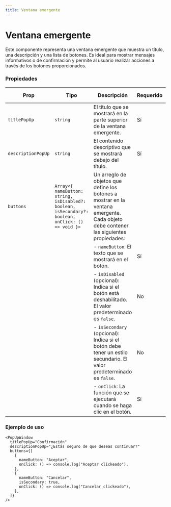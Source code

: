 ```yaml
---
title: Ventana emergente
---
```


# Ventana emergente

Este componente representa una ventana emergente que muestra un título, una descripción y una lista de botones. Es ideal para mostrar mensajes informativos o de confirmación y permite al usuario realizar acciones a través de los botones proporcionados.

### Propiedades

| Prop               | Tipo                                                                                              | Descripción                                                                                                                           | Requerido | Valor Predeterminado |
| ------------------ | ------------------------------------------------------------------------------------------------- | ------------------------------------------------------------------------------------------------------------------------------------- | --------- | -------------------- |
| `titlePopUp`       | `string`                                                                                          | El título que se mostrará en la parte superior de la ventana emergente.                                                               | Sí        | N/A                  |
| `descriptionPopUp` | `string`                                                                                          | El contenido descriptivo que se mostrará debajo del título.                                                                           | Sí        | N/A                  |
| `buttons`          | `Array<{ nameButton: string, isDisabled?: boolean, isSecondary?: boolean, onClick: () => void }>` | Un arreglo de objetos que define los botones a mostrar en la ventana emergente. Cada objeto debe contener las siguientes propiedades: |
|                    |                                                                                                   | - `nameButton`: El texto que se mostrará en el botón.                                                                                 | Sí        | N/A                  |
|                    |                                                                                                   | - `isDisabled` (opcional): Indica si el botón está deshabilitado. El valor predeterminado es `false`.                                 | No        | `false`              |
|                    |                                                                                                   | - `isSecondary` (opcional): Indica si el botón debe tener un estilo secundario. El valor predeterminado es `false`.                   | No        | `false`              |
|                    |                                                                                                   | - `onClick`: La función que se ejecutará cuando se haga clic en el botón.                                                             | Sí        | N/A                  |

### Ejemplo de uso

```tsx
<PopUpWindow
  titlePopUp="Confirmación"
  descriptionPopUp="¿Estás seguro de que deseas continuar?"
  buttons={[
    {
      nameButton: "Aceptar",
      onClick: () => console.log("Aceptar clickeado"),
    },
    {
      nameButton: "Cancelar",
      isSecondary: true,
      onClick: () => console.log("Cancelar clickeado"),
    },
  ]}
/>
```
